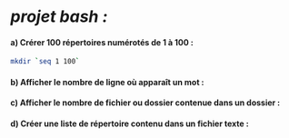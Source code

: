 # *projet bash :*

#### a) Crérer 100 répertoires numérotés de 1 à 100 :

```sh
mkdir `seq 1 100`
```

#### b) Afficher le nombre de ligne où apparaît un mot :

#### c) Afficher le nombre de fichier ou dossier contenue dans un dossier :

#### d) Créer une liste de répertoire contenu dans un fichier texte :
